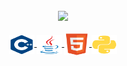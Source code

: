 
<br>
<div align="center">
  <a href="https://github.com/BrunoCOliveira37">
  <img height="180em" src="https://github-readme-stats.vercel.app/api?username=brunocoliveira37&show_icons=true&?theme=jolly&include_all_commits=true&count_private=true"/>
</div>
<div align="center">
  <div style="display: inline_block"><br>
    <img align="center" alt="BrunoCOliveira37-CPLUSPLUS" height="30" width="40" src="https://raw.githubusercontent.com/devicons/devicon/master/icons/cplusplus/cplusplus-plain.svg">
    <img align="center" alt="BrunoCOliveira37-Java" height="30" width="40" src="https://raw.githubusercontent.com/devicons/devicon/master/icons/java/java-original.svg">
   <img align="center" alt="BrunoCOliveira37-HTML" height="35" width="40" src="https://raw.githubusercontent.com/devicons/devicon/master/icons/html5/html5-original.svg">
    <img align="center" alt="BrunoCOliveira37-PYTHON" height="30" width="40" src="https://raw.githubusercontent.com/devicons/devicon/master/icons/python/python-plain.svg">
    
</div>
